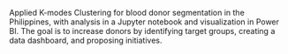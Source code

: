 Applied K-modes Clustering for blood donor segmentation in the Philippines, with analysis in a Jupyter notebook and visualization in Power BI. The goal is to increase donors by identifying target groups, creating a data dashboard, and proposing initiatives.
